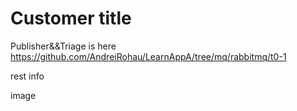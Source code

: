 # Customer title
Publisher&&Triage is here https://github.com/AndreiRohau/LearnAppA/tree/mq/rabbitmq/t0-1

rest info

image